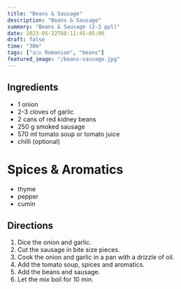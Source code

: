 ```yaml
---
title: "Beans & Sausage"
description: "Beans & Sausage"
summary: "Beans & Sausage (2-3 ppl)"
date: 2023-05-22T08:11:45-05:00
draft: false
time: "30m"
tags: ["🇷🇴 Romanian", "beans"]
featured_image: "/beans-sausage.jpg"
---
```


## Ingredients

- 1 onion
- 2-3 cloves of garlic
- 2 cans of red kidney beans
- 250 g smoked sausage
- 570 ml tomato soup or tomato juice
- chilli (optional)

# Spices & Aromatics
- thyme
- pepper
- cumin

## Directions

1. Dice the onion and garlic.
2. Cut the sausage in bite size pieces.
3. Cook the onion and garlic in a pan with a drizzle of oil.
4. Add the tomato soup, spices and aromatics.
5. Add the beans and sausage.
6. Let the mix boil for 10 min.
